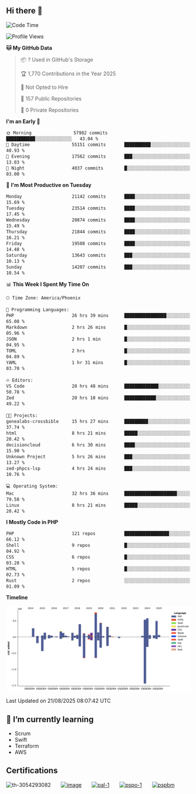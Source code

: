 ## Hi there 👋

<!--START_SECTION:waka-->
![Code Time](http://img.shields.io/badge/Code%20Time-11%2C584%20hrs%2045%20mins-blue)

![Profile Views](http://img.shields.io/badge/Profile%20Views-1-blue)

**🐱 My GitHub Data** 

> 📦 ? Used in GitHub's Storage 
 > 
> 🏆 1,770 Contributions in the Year 2025
 > 
> 🚫 Not Opted to Hire
 > 
> 📜 157 Public Repositories 
 > 
> 🔑 0 Private Repositories 
 > 
**I'm an Early 🐤** 

```text
🌞 Morning                57982 commits       ███████████░░░░░░░░░░░░░░   43.04 % 
🌆 Daytime                55151 commits       ██████████░░░░░░░░░░░░░░░   40.93 % 
🌃 Evening                17562 commits       ███░░░░░░░░░░░░░░░░░░░░░░   13.03 % 
🌙 Night                  4037 commits        █░░░░░░░░░░░░░░░░░░░░░░░░   03.00 % 
```
📅 **I'm Most Productive on Tuesday** 

```text
Monday                   21142 commits       ████░░░░░░░░░░░░░░░░░░░░░   15.69 % 
Tuesday                  23514 commits       ████░░░░░░░░░░░░░░░░░░░░░   17.45 % 
Wednesday                20874 commits       ████░░░░░░░░░░░░░░░░░░░░░   15.49 % 
Thursday                 21844 commits       ████░░░░░░░░░░░░░░░░░░░░░   16.21 % 
Friday                   19508 commits       ████░░░░░░░░░░░░░░░░░░░░░   14.48 % 
Saturday                 13643 commits       ███░░░░░░░░░░░░░░░░░░░░░░   10.13 % 
Sunday                   14207 commits       ███░░░░░░░░░░░░░░░░░░░░░░   10.54 % 
```


📊 **This Week I Spent My Time On** 

```text
🕑︎ Time Zone: America/Phoenix

💬 Programming Languages: 
PHP                      26 hrs 39 mins      ████████████████░░░░░░░░░   65.08 % 
Markdown                 2 hrs 26 mins       █░░░░░░░░░░░░░░░░░░░░░░░░   05.96 % 
JSON                     2 hrs 1 min         █░░░░░░░░░░░░░░░░░░░░░░░░   04.95 % 
TOML                     2 hrs               █░░░░░░░░░░░░░░░░░░░░░░░░   04.89 % 
YAML                     1 hr 31 mins        █░░░░░░░░░░░░░░░░░░░░░░░░   03.70 % 

🔥 Editors: 
VS Code                  20 hrs 48 mins      █████████████░░░░░░░░░░░░   50.78 % 
Zed                      20 hrs 10 mins      ████████████░░░░░░░░░░░░░   49.22 % 

🐱‍💻 Projects: 
genealabs-crossbible     15 hrs 27 mins      █████████░░░░░░░░░░░░░░░░   37.74 % 
html                     8 hrs 21 mins       █████░░░░░░░░░░░░░░░░░░░░   20.42 % 
decisioncloud            6 hrs 30 mins       ████░░░░░░░░░░░░░░░░░░░░░   15.90 % 
Unknown Project          5 hrs 26 mins       ███░░░░░░░░░░░░░░░░░░░░░░   13.27 % 
zed-phpcs-lsp            4 hrs 24 mins       ███░░░░░░░░░░░░░░░░░░░░░░   10.76 % 

💻 Operating System: 
Mac                      32 hrs 36 mins      ████████████████████░░░░░   79.58 % 
Linux                    8 hrs 21 mins       █████░░░░░░░░░░░░░░░░░░░░   20.42 % 
```

**I Mostly Code in PHP** 

```text
PHP                      121 repos           █████████████████░░░░░░░░   66.12 % 
Shell                    9 repos             █░░░░░░░░░░░░░░░░░░░░░░░░   04.92 % 
CSS                      6 repos             █░░░░░░░░░░░░░░░░░░░░░░░░   03.28 % 
HTML                     5 repos             █░░░░░░░░░░░░░░░░░░░░░░░░   02.73 % 
Rust                     2 repos             ░░░░░░░░░░░░░░░░░░░░░░░░░   01.09 % 
```



**Timeline**

![Lines of Code chart](https://raw.githubusercontent.com/mikebronner/mikebronner/master/assets/bar_graph.png)


 Last Updated on 21/08/2025 08:07:42 UTC
<!--END_SECTION:waka-->

<!--
**mikebronner/mikebronner** is a ✨ _special_ ✨ repository because its `README.md` (this file) appears on your GitHub profile.

Here are some ideas to get you started:

- 🔭 I’m currently working on ...
- 🌱 I’m currently learning ...
- 👯 I’m looking to collaborate on ...
- 🤔 I’m looking for help with ...
- 💬 Ask me about ...
- 📫 How to reach me: ...
- 😄 Pronouns: ...
- ⚡ Fun fact: ...
-->

## 🌱 I’m currently learning

- Scrum
- Swift
- Terraform
- AWS

## Certifications

![th-3054293082](https://user-images.githubusercontent.com/1791050/208267034-c5006f82-ae89-41eb-9478-7106c5aba070.jpg)
&nbsp;&nbsp;&nbsp;&nbsp;&nbsp;
[![image](https://images.credly.com/size/100x100/images/a2790314-008a-4c3d-9553-f5e84eb359ba/image.png)](https://www.credly.com/users/mike-bronner)
&nbsp;&nbsp;&nbsp;&nbsp;&nbsp;
[![pal-1](https://images.credly.com/size/100x100/images/78c772ee-6b3c-4348-ac66-58ac5a2cf581/image.png)](https://www.credly.com/users/mike-bronner)
&nbsp;&nbsp;&nbsp;&nbsp;&nbsp;
[![pspo-1](https://images.credly.com/size/100x100/images/591762c5-fae7-49c6-b326-e1756979928d/image.png)](https://www.credly.com/users/mike-bronner)
&nbsp;&nbsp;&nbsp;&nbsp;&nbsp;
[![pspbm](https://images.credly.com/size/100x100/images/55a21a78-59af-4294-810e-e4014e9ca1be/image.png)](https://www.credly.com/users/mike-bronner)
